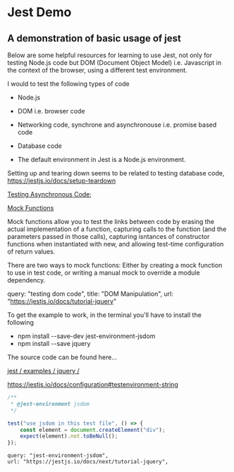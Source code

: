 # Jest Demo

## A demonstration of basic usage of jest

Below are some helpful resources for learning to use Jest, not only for testing Node.js code but DOM (Document Object Model) i.e. Javascript in the context of the browser, using a different test environment.

I would to test the following types of code

-   Node.js
-   DOM i.e. browser code
-   Networking code, synchrone and asynchronouse i.e. promise based code
-   Database code

-   The default environment in Jest is a Node.js environment.

Setting up and tearing down seems to be related to testing database code,
https://jestjs.io/docs/setup-teardown

[Testing Asynchronous Code](https://jestjs.io/docs/asynchronous);

[Mock Functions](https://jestjs.io/docs/mock-functions)

Mock functions allow you to test the links between code by erasing the actual implementation of a function, capturing calls to the function (and the parameters passed in those calls), capturing isntances of constructor functions when instantiated with new, and allowing test-time configuration of return values.

There are two ways to mock functions: Either by creating a mock function to use in test code, or writing a manual mock to override a module dependency.

query: "testing dom code",
title: "DOM Manipulation",
url: "https://jestjs.io/docs/tutorial-jquery"

To get the example to work, in the terminal you'll have to install the following

-   npm install --save-dev jest-environment-jsdom
-   npm install --save jquery

The source code can be found here...

[jest / examples / jquery / ](https://github.com/jestjs/jest/tree/main/examples/jquery)

https://jestjs.io/docs/configuration#testenvironment-string

```js
/**
 * @jest-environment jsdom
 */

test("use jsdom in this test file", () => {
	const element = document.createElement("div");
	expect(element).not.toBeNull();
});
```

```
query: "jest-environment-jsdom",
url: "https://jestjs.io/docs/next/tutorial-jquery",
```
